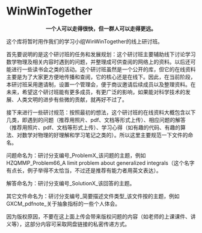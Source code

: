 # WinWinTogether

<center><b>一个人可以走得很快，但一群人可以走得更远。</b></center>

这个库将暂时用作我们的学习小组WinWinTogether的线上研讨班。

首先要说明的是这个研讨班的任务和发展规划：这个研讨班主要辅助线下讨论学习数学物理及相关内容时遇到的问题，并整理成可供查阅的网络上的资料。以后还可能进行一些读书会之类的活动。这个研讨班虽然是一个公开的库，但它的在线资料主要是为了大家更方便地传播和查阅，它的核心还是在线下。因此，在当前阶段，本研讨班采用邀请制，设置一个管理会，便于商议邀请后续成员以及整理资料。在未来，希望这个研讨班能有更多成员，有更广泛的影响，如果能对科学技术的发展、人类文明的进步有些微的贡献，就再好不过了。

接下来进行一些研讨规范：按照最初的想法，这个研讨班的在线资料大概包含以下几类，即遇到的问题（推荐用照片、pdf、文档等形式上传）、相应问题的解答（推荐用照片、pdf、文档等形式上传）、学习心得（如有趣的代码、有趣的算法、对数学对物理的好理解和学习笔记之类的）。所以这里主要规范一下文件的命名。

问题命名为：研讨分支编号_ProblemX_该问题的主题，例如HZQMMP_Problem66_A limit problem about generalized integrals（这个名字有点长，例子举得不太恰当，不过还是推荐有能力者用英文表达）。

解答命名为：研讨分支编号_SolutionX_该回答的主题。

其它文件命名为：研讨分支编号_简要描述文件类型_该文件按的主题，例如GXCM_pdfnote_关于抽象指标的一些个人体会。

因为版权原因，不要在这上面上传会带来版权问题的内容（如老师的上课课件、讲义等），这部分内容可采取网盘链接的私密传递方式。
